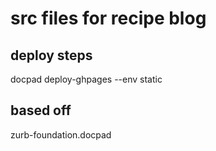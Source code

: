 # src files for recipe blog

## deploy steps

  docpad deploy-ghpages --env static

## based off  
zurb-foundation.docpad
